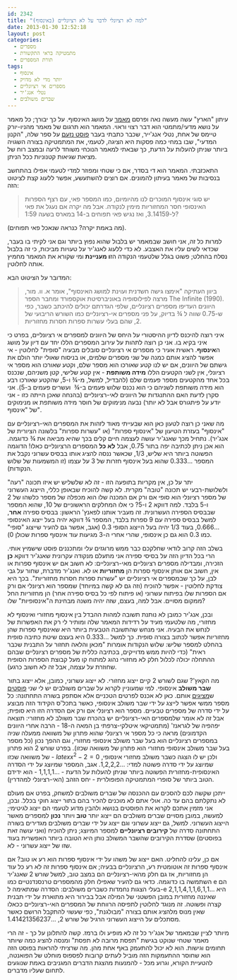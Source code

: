 ```yaml
---
id: 2342
title: "למה לא רציונלי לדבר על לא רציונליים (באינסוף)"
date: 2013-01-30 12:52:18
layout: post
categories: 
  - מספרים
  - מתמטיקה בראי התקשורת
  - תורת המספרים
tags: 
  - אינסוף
  - יותר מדי לא מדויק
  - מספרים אי רציונליים
  - נטלי אנג'יר
  - שברים משולבים
---
```

עיתון "הארץ" עשה מעשה נאה ופרסם <a href="http://www.haaretz.co.il/news/science/1.1917453">מאמר</a> על מושג האינסוף. על כך יבורך; כל מאמר על נושא מדעי/מתמטי הוא דבר רצוי וראוי. המאמר הוא תרגום של מאמר מהניו-יורק טיימס של אחת, נטלי אנג'ייר, שכבר כתבתי בעבר <a href="http://www.gadial.net/2011/05/10/the_canon_anti_math/">פוסט נזעם</a> על ספר שלה, "הקנון המדעי", שבו במחי כמה פסקות היא הציגה, לטעמי, את המתמטיקה בצורה השגויה ביותר שניתן להעלות על הדעת, כך שבאתי למאמר הנוכחי משוחד לרעה ובמצב רוח של מציאת שגיאות קטנוניות ככל הניתן.

התאכזבתי. המאמר הוא די בסדר, אם כי שטחי ומפוזר למדי לטעמי אפילו בהתחשב בנסיבות של מאמר בעיתון להמונים. אם רוצים להשתעשע, אפשר ללעוג קצת לציטוט הזה:
<blockquote>יש סוגי אינסוף המוכרים לנו מהיומיום, כמו המספר פאי, עם רצף הספרות האינסופי חסר המחזוריות מימין לנקודה. אבל מה יקרה אם נעגל את פאי ל-3.14159, ואז נגיש פאי תפוחים ב-14 במארס בשעה 1:59?</blockquote>
(מה באמת יקרה? כנראה שנאכל פאי תפוחים).

למרות כל זה, אני חושב שבמאמר יש בלבול שהוא נפוץ ביותר וגם אני לקיתי בו בעבר, שכדאי לשים עליו את האצבע. לא כדי ללעוג לאנג'יר על טעויות מביכות, כי זה בלבול נסלח בהחלט; פשוט בגלל שלטעמי הנקודה הז<strong>ו מעניינת </strong>ומי שקורא את המאמר מחמיץ אותה לחלוטין.

המדובר על הציטוט הבא:
<blockquote>ביוון העתיקה "אימצו גישה חשדנית ועוינת למושג האינסוף", אומר א. וו. מור, מרצה לפילוסופיה באוניברסיטת אוקספורד ומחבר הספר The Infinite (1990). היוונים העדיפו מספרים רציונליים, שלפי הגדרתם יכולים להיכתב כשבר, כפי ש-0.75 שווה ל ¾ בדיוק, על פני מספרים אי-רציונליים כמו השורש הריבועי של 2, שהם בעלי עשרות ספרות חסרות מחזוריות.</blockquote>
איני רוצה להיכנס לדיון ההיסטורי על היחס של היוונים למספרים אי רציונליים, בפרט כי איני בקיא בו. אני כן רוצה לתהות על עירוב המספרים הללו יחד עם דיון על מושג ה<strong>אינסוף</strong>. ראשית אעיר כי מספרים אי רציונליים סובלים מבעיה "סופית" לחלוטין - אי אפשר להציג אותם כמנה של שני מספרים שלמים, או בניסוח שאולי יותר הולם את גישתם של היוונים, אם יש לנו קטע שאורכו הוא מספר שלם, וקטע שאורכו הוא מספר אי רציונלי, אין לשני הקטעים הללו <strong>מידה משותפת</strong> - אין קטע שלישי, קטן משניהם, שנכנס בכל אחד מהקטעים מספר פעמים שלם (להבדיל, למשל, מ-¾ ו-5, שהקטע שאורכו רבע הוא מידה משותפת לשניהם כי הוא נכנס שלוש פעמים ב-¾  ועשרים פעמים ב-5). אני סקרן לדעת האם ההתנגדות של היוונים לאי-רציונליים (בהנחה שאכן הייתה כזו - אני יודע על פיתגורס אבל לא יותר) נבעה מנימוקים של חוסר מידה משותפת או מנימוקים של "אינסוף".

מה שאני כן רוצה לטעון כאן הוא שבעייתי מאוד לזהות את המספרים האי-רציונליים עם "אינסוף" בעזרת הטיעון של "אינסוף ספרות" (או "עשרות ספרות" בלשונה הציורית של אנג'יר). נתחיל מכך שאנג'יר עושה לעצמה חיים קלים בכך שהיא מביאה את ¾ כדוגמה. הוא אכן ניתן לכתיבה יפה בתור 0.75, אבל <strong>לא כל</strong> המספרים הרציונליים כאלו! הדוגמה הפשוטה ביותר היא שליש, 1/3, שכאשר ננסה להציג אותו בבסיס עשרוני נקבל את המספר ...0.333 שהוא בעל אינסוף חזרות של 3 על עצמו (זו המשמעות של שלוש הנקודות).

יתר על כן, אין מקריות בתופעה הזו - זה לא שלשליש יש איזו תכונה "רעה" ולשלושת-רבעי יש תכונה "טובה" מקרית. לא קשה להוכיח שבאופן כללי, הייצוג העשרוני של מספר רציונלי הוא סופי אם ורק אם המכנה שלו הוא מכפלה של מספר כלשהו של 2 ו-5 בלבד. למה דווקא 2 ו-5? כי אלו המחלקים הראשוניים של 10, שהוא המספר שבבסיס הספירה העשרונית. זה מעביר אותנו לפאנץ' הראשון: בבסיס ספירה <strong>אחר</strong>, למשל בבסיס ספירה עם 9 ספרות בלבד, המספר ¾ דווקא יהיה בעל ייצוג האינסופי ...0.666, בעוד 1/3 יהיה בעל הייצוג הסופי 0.3 (אגב, אפשר גם להעיר שייצוג "סופי" כמו 0.3 הוא גם כן אינסופי, שהרי אחרי ה-3 מגיעות עוד אינסוף ספרות שכולן 0).

בשלב הזה קרוב לודאי שחלקכם כבר ממש מרוגזים עלי ומתכננים פוסט שישמיץ אותי. הרי בכל הדיון הזה על בסיסי ספירה אני מתעלם מנקודה עקרונית שאנג'יר דווקא <strong>כן</strong> הזכירה, ומבדילה מספרים רציונליים מאי-רציונליים: לא חשוב אם יש אינסוף ספרות או אין, חשוב אם אותן אינסוף ספרות הן <strong>מחזוריות</strong> או לא. ואנג'יר מדברת, שחור על גבי לבן, על כך שבמספרים אי רציונליים יש "עשרות ספרות חסרות מחזוריות". בכך היא צודקת לחלוטין - אפשר להוכיח (וזה גם לא קשה במיוחד) שמספר הוא רציונלי אם ורק אם הספרות שלו בפיתוח עשרוני (או פיתוח לפי כל בסיס ספירה אחר) הן מחזוריות החל ממקום מסויים. אבל למה, בעצם, שזה יהיה משנה מבחינת ה"אינסופיות" שלו?

ובכן, אנג'יר כמובן לא נותנת תשובה למהות ההבדל בין אינסוף מחזורי ואינסוף לא מחזורי, מה שלטעמי מעיד על רדידות המאמר שלה ומותיר לי רק את האפשרות של לנחש את הבעיה. אני מנחש שהתשובה הטבעית ביותר היא שאינסוף ספרות שהן מחזוריות אפשר לכתוב בצורה סופית. כך למשל ...0.333 היא בעצם שיטת כתיבה סופית בהחלט למספר שליש: שלוש הנקודות אומרות "מכאן והלאה תחזור על התבנית שכבר ראית" (כדי להיות ממש מדוייקים, בכתיבה כללית של מספרים רציונליים שבהם ההתחלה יכולה לכלול חלק לא מחזורי נהוג למתוח קו מעל קבוצת הספרות הסופית שחוזרת על עצמה, אבל זה לא חשוב כרגע).

מה הקאץ'? שגם לשורש 2 קיים ייצוג מחזורי. לא ייצוג עשרוני, כמובן, אלא ייצוג בתור <strong>שבר משולב</strong> אינסופי. למי שמעוניין לקרוא על שברים משולבים יש לי שני <a href="http://www.gadial.net/2010/05/29/continued_fractions_1/">פוסטים</a> ש<a href="http://www.gadial.net/2010/06/04/continued_fractions_1-2/">מציגים</a> אותם. כאן לא אכנס לפרטים הטכניים אלא אסתפק בשורה התחתונה: כל מספר ממשי אפשר לייצג על ידי שבר משולב אינסופי, כאשר בתכל'ס הקידוד הזה מבוצע על ידי סדרה של מספרים טבעיים. מספר הוא רציונלי אם ורק אם הסדרה הזו היא סופית; אבל זה לא אומר שלמספרים האי-רציונליים יש בהכרח שבר משולב לא מחזורי: תוצאה יפהפיה של לגראנז' (מתמטיקאי איטלקי-צרפתי בן המאה ה-18 - הרבה אחרי היוונים הקדמונים) מראה כי כל מספר אי רציונלי שהוא פתרון של משוואה ממעלה שניה במספרים רציונליים הוא בעל שבר משולב אינסופי מחזורי, וגם ההפך נכון (כל מספר בעל שבר משולב אינסופי מחזורי הוא פתרון של משוואה שכזו). בפרט שורש 2 הוא פתרון של משוואה שכזו - $latex x^2-2=0$ ולכן יש לו הצגה כשבר משולב מחזורי אינסופי, שמיוצג על ידי סדרה פשוטה למדי: ...1,2,2,2. אגב, המספר שמיוצג על ידי הסדרה האינסופית-מחזורית הפשוטה ביותר שניתן להעלות על הדעת - ...1,1,1,1 - הוא ידידם הטוב ביותר של סופרי המתמטיקה הפופולרית - יחס הזהב (האי-רציונלי למהדרין).

ייתכן שקשה לכם להסכים עם ההכנסה של שברים משולבים למשחק, בפרט אם מעולם לא נתקלתם בהם עד כה. אולי אתם לא מוכנים להכיר בהם בתור ייצוג חוקי בכלל. ובכן, אני מזמין אתכם לקרוא את הפוסטים בנושא ולהבין מדוע לטעמי הם ייצוג לגיטימי; למעשה, במובן מסויים שברים משולבים הם ייצוג יותר <strong>טוב</strong> ויותר <strong>נכון</strong> למספרים מאשר הייצוג העשרוני. למשל, גם ייצוג עשרוני וגם ייצוג על ידי שברים משולבים מגדירים בשורה התחתונה סדרה של <strong>קירובים רציונליים</strong> למספר המיוצג; ניתן להוכיח (ואני עושה זאת בפוסטים) שסדרת הקירובים שהשבר המשולב נותן היא הטובה ביותר האפשרית בעוד שזו של ייצוג עשרוני - לא.

אם כן, עלינו להחליט. האם ייצוג של משהו על ידי אינסוף ספרות הוא רע או טוב? אם אינסוף ספרות זה אוטומטית רע, הרציונליים בבעיה; אם אינסוף ספרות זה לא רע כל עוד הן מחזוריות, אז גם חלק מהאי-רציונליים הם במצב טוב, למשל שורש 2 שאנג'יר השתמשה בו כדוגמה. כדאי גם להעיר שאפילו חלק מהמספרים טרנסנדנטיים כמו e הם בעלי הצגות נחמדות כשברים משולבים: הסדרה שמתאימה ל-e היא ...2,1,1,4,1,1,6,1,1 שאיננה מחזורית במובן הפשטני של המילה אבל בבירור היא מתוארת על ידי תבנית קצרה ופשוטה. זה מנוגד לחלוטין לתפיסה הרווחת של המספרים האי-רציונליים ככאלו שאין מנוס מלהציג אותם בצורה "מבולגנת", כפי שעשוי להתקבל הרושם כאשר מסתכלים על הייצוג העשרוני הרגיל של שורש 2, ...1.41421356237.

מיותר לציין שבמאמר של אנג'יר כל זה לא מופיע ולו ברמז. קשה להתלונן על כך - זה הרי מאמר שטחי שנוקט בגישת "תפסת מרובה לא תפסת" ומנסה להציג כמה שיותר תחומים וגישות. הוא לא יכול להתעמק באף אחת מהן. מה שרציתי להראות בפוסט הזה הוא שחוסר ההתעמקות הזה מוביל לעתים קרובות לפספוס מוחלט של הפואנטה, להטעיית הקורא, וגרוע מכל - להמנעות מהצגת הדברים המגניבים באמת שנוגעים לתחום שעליו מדברים.
